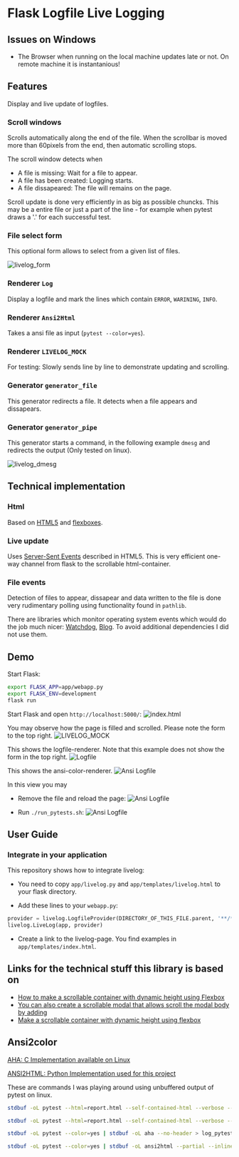 # Flask Logfile Live Logging

## Issues on Windows

* The Browser when running on the local machine updates late or not. On remote machine it is instantanious!

## Features
Display and live update of logfiles.

### Scroll windows
Scrolls automatically along the end of the file. When the scrollbar is moved more than 60pixels from the end, then automatic scrolling stops.

The scroll window detects when
 - A file is missing: Wait for a file to appear.
 - A file has been created: Logging starts.
 - A file dissapeared: The file will remains on the page.

Scroll update is done very efficiently in as big as possible chuncks. This may be a entire file or just a part of the line - for example when pytest draws a '.' for each successful test.

### File select form
This optional form allows to select from a given list of files.

![livelog_form](images/livelog_form.png)

### Renderer `Log`
Display a logfile and mark the lines which contain `ERROR`, `WARINING`, `INFO`.

### Renderer `Ansi2Html`
Takes a ansi file as input (`pytest --color=yes`).

### Renderer `LIVELOG_MOCK`
For testing: Slowly sends line by line to demonstrate updating and scrolling.

### Generator `generator_file`

This generator redirects a file. It detects when a file appears and dissapears.

### Generator `generator_pipe`

This generator starts a command, in the following example `dmesg` and redirects the output (Only tested on linux).

![livelog_dmesg](images/livelog_dmesg.png)


## Technical implementation

### Html
Based on [HTML5](https://developer.mozilla.org/en/docs/Web/HTML/HTML5) and [flexboxes](https://css-tricks.com/snippets/css/a-guide-to-flexbox/).

### Live update
Uses [Server-Sent Events](https://developer.mozilla.org/en-US/docs/Web/API/Server-sent_events/Using_server-sent_events) described in HTML5. This is very efficient one-way channel from flask to the scrollable html-container.

### File events
Detection of files to appear, dissapear and data written to the file is done very rudimentary polling using functionality found in `pathlib`.

There are libraries which monitor operating system events which would do the job much nicer: [Watchdog](https://pypi.org/project/watchdog/), [Blog](https://blog.magrathealabs.com/filesystem-events-monitoring-with-python-9f5329b651c3). To avoid additional dependencies I did not use them.

## Demo

Start Flask:
```bash
export FLASK_APP=app/webapp.py
export FLASK_ENV=development
flask run
```
Start Flask and open `http://localhost:5000/`:
![index.html](images/index_html.png)

You may observe how the page is filled and scrolled.
Please note the form to the top right.
![LIVELOG_MOCK](images/livelog_mock.png)

This shows the logfile-renderer. Note that this example does not show the form in the top right.
![Logfile](images/livelog_logfile.png)

This shows the ansi-color-renderer.
![Ansi Logfile](images/livelog_ansi.png)

In this view you may
* Remove the file and reload the page:
![Ansi Logfile](images/livelog_ansi_nofile.png)

* Run `./run_pytests.sh`:
![Ansi Logfile](images/livelog_ansi_progress.png)

## User Guide

### Integrate in your application

This repository shows how to integrate livelog:

* You need to copy `app/livelog.py` and `app/templates/livelog.html` to your flask directory.

* Add these lines to your `webapp.py`:
```python
provider = livelog.LogfileProvider(DIRECTORY_OF_THIS_FILE.parent, '**/*')
livelog.LiveLog(app, provider)
```

* Create a link to the livelog-page. You find examples in `app/templates/index.html`.



## Links for the technical stuff this library is based on

* [How to make a scrollable container with dynamic height using Flexbox](
    https://medium.com/@stephenbunch/how-to-make-a-scrollable-container-with-dynamic-height-using-flexbox-5914a26ae336)
* [You can also create a scrollable modal that allows scroll the modal body by adding](https://getbootstrap.com/docs/5.0/components/modal/)
* [Make a scrollable container with dynamic height using flexbox](https://medium.com/@stephenbunch/how-to-make-a-scrollable-container-with-dynamic-height-using-flexbox-5914a26ae336)


## Ansi2color

[AHA: C Implementation available on Linux](https://github.com/theZiz/aha)

[ANSI2HTML: Python Implementation used for this project](https://pypi.org/project/ansi2html/)

These are commands I was playing around using unbuffered output of pytest on linux.

```bash
stdbuf -oL pytest --html=report.html --self-contained-html --verbose --capture=no --color=yes | stdbuf -oL aha --no-header > log_pytest.html

stdbuf -oL pytest --html=report.html --self-contained-html --verbose --color=yes | stdbuf -oL aha --no-header > log_pytest.html

stdbuf -oL pytest --color=yes | stdbuf -oL aha --no-header > log_pytest.html

stdbuf -oL pytest --color=yes | stdbuf -oL ansi2html --partial --inline > log_pytest.html
```
